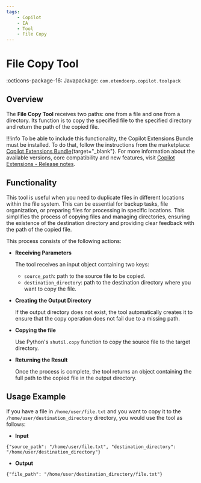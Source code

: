 ```yaml
---
tags:
    - Copilot
    - IA
    - Tool
    - File Copy
---
```


# File Copy Tool

:octicons-package-16: Javapackage: `com.etendoerp.copilot.toolpack`

## Overview

The **File Copy Tool** receives two paths: one from a file and one from a directory. Its function is to copy the specified file to the specified directory and return the path of the copied file.

!!!info
    To be able to include this functionality, the Copilot Extensions Bundle must be installed. To do that, follow the instructions from the marketplace: [Copilot Extensions Bundle](https://marketplace.etendo.cloud/?#/product-details?module=82C5DA1B57884611ABA8F025619D4C05){target="\_blank"}. For more information about the available versions, core compatibility and new features, visit [Copilot Extensions - Release notes](../../../whats-new/release-notes/etendo-copilot/bundles/release-notes.md).

## Functionality

This tool is useful when you need to duplicate files in different locations within the file system. This can be essential for backup tasks, file organization, or preparing files for processing in specific locations. This simplifies the process of copying files and managing directories, ensuring the existence of the destination directory and providing clear feedback with the path of the copied file.

This process consists of the following actions:

- **Receiving Parameters**

    The tool receives an input object containing two keys:

    - `source_path`: path to the source file to be copied.
    - `destination_directory`: path to the destination directory where you want to copy the file.

- **Creating the Output Directory**

    If the output directory does not exist, the tool automatically creates it to ensure that the copy operation does not fail due to a missing path.

- **Copying the file**

    Use Python's `shutil.copy` function to copy the source file to the target directory.

- **Returning the Result**

    Once the process is complete, the tool returns an object containing the full path to the copied file in the output directory.

## Usage Example

If you have a file in `/home/user/file.txt` and you want to copy it to the `/home/user/destination_directory` directory, you would use the tool as follows:

- **Input**
```
{"source_path": "/home/user/file.txt", "destination_directory": "/home/user/destination_directory"}
```

- **Output**
```
{"file_path": "/home/user/destination_directory/file.txt"}
```